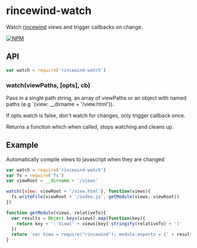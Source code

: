 rincewind-watch
===

Watch [rincewind](https://github.com/mmckegg/rincewind) views and trigger callbacks on change.

[![NPM](https://nodei.co/npm/rincewind-watch.png?compact=true)](https://nodei.co/npm/rincewind-watch/)

## API

```js
var watch = require('rincewind-watch')
```

### watch(viewPaths, [opts], cb)

Pass in a single path string, an array of viewPaths or an object with named paths (e.g `{view: __dirname + '/view.html'}).

If opts.watch is false, don't watch for changes, only trigger callback once.

Returns a function which when called, stops watching and cleans up.

## Example

Automatically compile views to javascript when they are changed

```js
var watch = require('rincewind-watch')
var fs = require('fs')
var viewRoot = __dirname + '/views'

watch({view: viewRoot + '/view.html'}, function(views){
  fs.writeFile(viewRoot + '/index.js', getModule(views, viewRoot))
})

function getModule(views, relativeTo){
  var results = Object.keys(views).map(function(key){
    return key + ': View(' + views[key].stringify(relativeTo) + ')' 
  })
  return 'var View = require("rincewind"); module.exports = {' + results.join(', ') + '}'
}
```
